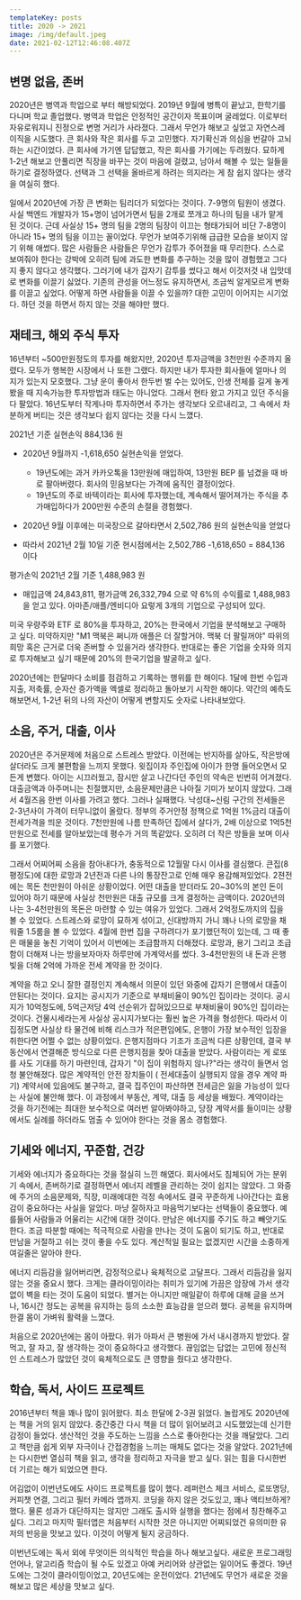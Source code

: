 ```yaml
---
templateKey: posts
title: 2020 -> 2021
image: /img/default.jpeg
date: 2021-02-12T12:46:08.407Z
---
```

## 변명 없음, 존버

2020년은 병역과 학업으로 부터 해방되었다. 2019년 9월에 병특이 끝났고, 한학기를 다니며 학교 졸업했다. 병역과 학업은 안정적인 공간이자 목표이며 굴레었다. 이로부터 자유로워지니 진정으로 변명 거리가 사라졌다. 그래서 무언가 해보고 싶었고 자연스레 이직을 시도했다. 큰 회사와 작은 회사를 두고 고민했다. 자기확신과 의심을 번갈아 고뇌하는 시간이었다. 큰 회사에 가기엔 답답했고, 작은 회사를 가기에는 두려웠다. 묘하게 1-2년 해보고 안풀리면 직장을 바꾸는 것이 마음에 걸렸고, 남아서 해볼 수 있는 일들을 하기로 결정하였다. 선택과 그 선택을 올바르게 하려는 의지라는 게 참 쉽지 않다는 생각을 여실히 했다.

일에서 2020년에 가장 큰 변화는 팀리더가 되었다는 것이다. 7-9명의 팀원이 생겼다. 사실 백엔드 개발자가 15+명이 넘어가면서 팀을 2개로 쪼개고 하나의 팀을 내가 맡게 된 것이다. 근데 사실상 15+ 명의 팀을 2명의 팀장이 이끄는 형태가되어 비단 7-8명이 아니라 15+ 명의 팀을 이끄는 꼴이었다. 무언가 보여주기위해 급급한 모습을 보이지 않기 위해 애썼다. 많은 사람들은 사람들은 무언가 감투가 주어졌을 때 무리한다. 스스로 보여줘야 한다는 강박에 오히려 팀에 과도한 변화를 추구하는 것을 많이 경험했고 그다지 좋지 않다고 생각했다.  그러기에 내가 갑자기 감투를 썼다고 해서 이것저것 내 입맛데로 변화를 이끌기 싫었다. 기존의 관성을 어느정도 유지하면서, 조금씩 알게모르게 변화를 이끌고 싶었다. 어떻게 하면 사람들을 이끌 수 있을까? 대한 고민이 이어지는 시기었다. 하던 것을 하면서 하지 않는 것을 해야만 했다.

## 재테크, 해외 주식 투자

16년부터 ~500만원정도의 투자를 해왔지만, 2020년 투자금액을 3천만원 수준까지 올렸다. 모두가 행복한 시장에서 나 또한 그랬다. 하지만 내가 투자한 회사들에 얼마나 의지가 있는지 모호했다. 그냥 운이 좋아서 한두번 벌 수는 있어도, 인생 전체를 길게 놓게 봤을 때 지속가능한 투자방법과 태도는 아니었다. 그래서 현타 왔고 가지고 있던 주식을 다 팔았다. 16년도부터 작게나마 투자하면서 주가는 생각보다 오르내리고, 그 속에서 차분하게 버티는 것은 생각보다 쉽지 않다는 것을 다시 느꼈다.

2021년 기준 실현손익 884,136 원

* 2020년 9월까지 -1,618,650 실현손익을 얻었다.

  * 19년도에는 과거 카카오톡을 13만원에 매입하여, 13만원 BEP 를 넘겼을 때 바로 팔아버렸다. 회사의 믿음보다는 가격에 움직인 결정이었다.
  * 19년도의 주로 바텍이라는 회사에 투자했는데, 계속해서 떨어져가는 주식을 추가매입하다가 200만원 수준의 손절을 경험했다.
* 2020년 9월 이후에는 미국장으로 갈아타면서 2,502,786 원의 실현손익을 얻었다
* 따라서 2021년 2월 10일 기준 현시점에서는 2,502,786 -1,618,650 = 884,136 이다

평가손익 2021년 2월 기준 1,488,983 원

* 매입금액 24,843,811, 평가금액 26,332,794 으로 약 6%의 수익률로 1,488,983 을 얻고 있다. 아마존/애플/엔비디아 요렇게 3개의 기업으로 구성되어 있다.

미국 우량주와 ETF 로 80%을 투자하고, 20%는 한국에서 기업을 분석해보고 구매하고 싶다. 미약하지만 "M1 맥북은 쩌니까 애플은 더 잘할거야. 맥북 더 팔릴꺼야" 따위의 희망 혹은 근거로 더욱 존버할 수 있을거라 생각한다. 반대로는 좋은 기업을 숫자와 의지로 투자해보고 싶기 때문에 20%의 한국기업을 발굴하고 싶다. 

2020년에는 한달마다 소비를 점검하고 기록하는 행위를 한 해이다. 1달에 한번 수입과 지출, 저축률, 순자산 증가액을 엑셀로 정리하고 돌아보기 시작한 해이다. 약간의 예측도 해보면서, 1-2년 뒤의 나의 자산이 어떻게 변할지도 숫자로 나타내보았다.

## 소음, 주거, 대출, 이사

2020년은 주거문제에 처음으로 스트레스 받았다. 이전에는 반지하를 살아도, 작은방에 살더라도 크게 불편함을 느끼지 못했다. 윗집이자 주인집에 아이가 한명 들어오면서 모든게 변했다. 아이는 시끄러웠고, 잠시만 살고 나간다던 주인의 약속은 빈번히 어겨졌다. 대출금액과 아주머니는 친절했지만, 소음문제만큼은 나아질 기미가 보이지 않았다. 그래서 4월즈음 한번 이사를 가려고 했다. 그러나 실패했다. 낙성대~신림 구간의 전세들은 2-3년사이 가격이 터무니없이 올랐다. 정부의 주거안정 정책으로 1억원 1%금리 대출이 전세가격을 띄운 것이다. 7천만원에 나름 만족하던 집에서 살다가, 2배 이상으로 1억5천만원으로 전세를 알아보았는데 평수가 거의 똑같았다. 오히려 더 작은 방들을 보며 이사를 포기했다. 

그래서 어찌어찌 소음을 참아내다가, 충동적으로 12월말 다시 이사를 결심했다. 큰집(8평정도)에 대한 로망과 2년전과 다른 나의 통장잔고로 인해 매우 용감해져있었다. 2젼전에는 목돈 천만원이 아쉬운 상황이었다. 어떤 대출을 받더라도 20~30%의 본인 돈이 있어야 하기 때문에 사실상 천만원은 대출 규모를 크게 결정하는 금액이다. 2020년의 나는 3-4천만원의 목돈은 마련할 수 있는 여유가 있었다. 그래서 2억정도까지의 집을 볼 수 있었다. 스트레스와 로망이 묘하게 섞이고, 신대방까지 가니 꽤나 나의 로망을 채워줄 1.5룸을 볼 수 있었다. 4월에 한번 집을 구하려다가 포기했던적이 있는데, 그 때 좋은 매물을 놓친 기억이 있어서 이번에는 조급함까지 더해졌다. 로망과, 용기 그리고 조급함이 더해져 나는 방을보자마자 하루만에 가계약서를 썼다. 3-4천만원의 내 돈과 은행빛을 더해 2억에 가까운 전세 계약을 한 것이다.

계약을 하고 오니 잘한 결정인지 계속해서 의문이 있던 와중에 갑자기 은행에서 대출이 안된다는 것이다. 요지는 공시지가 기준으로 부채비율이 90%인 집이라는 것이다. 공시지가 10억정도에, 5억근저당 4억 선순위가 잡혀있으므로 부채비율이 90%인 집이라는 것이다. 건물시세라는게 사실상 공시지가보다는 훨씬 높은 가격을 형성한다. 따라서 이 집정도면 사실상 타 물건에 비해 리스크가 적은편임에도, 은행이 가장 보수적인 입장을 취한다면 어쩔 수 없는 상황이었다. 은행지점마다 기조가 조금씩 다른 상황인데, 결국 부동산에서 연결해준 방식으로 다른 은행지점을 찾아 대출을 받았다. 사람이라는 게 로또를 사도 기대를 하기 마련인데, 갑자기 "이 집이 위험하지 않나?"라는 생각이 들면서 엄청 불안해졌다. 많은 계약적인 안전 장치들이 ( 전세대출이 실행되지 않을 경우 계약 파기) 계약서에 있음에도 불구하고, 결국 집주인이 파산하면 전세금은 잃을 가능성이 있다는 사실에 불안해 했다. 이 과정에서 부동산, 계약, 대출 등 세상을 배웠다. 계약이라는 것을 하기전에는 최대한 보수적으로 여러번 알아봐야하고, 당장 계약서를 들이미는 상황에서도 실례를 하더라도 멈출 수 있어야 한다는 것을 몸소 경험했다.

## 기세와 에너지, 꾸준함, 건강

기세와 에너지가 중요하다는 것을 절실히 느낀 해였다. 회사에서도 침체되어 가는 분위기 속에서, 존버하기로 결정하면서 에너지 레벨을 관리하는 것이 쉽지는 않았다. 그 와중에 주거의 소음문제와, 직장, 미래에대한 걱정 속에서도 결국 꾸준하게 나아간다는 효용감이 중요하다는 사실을 알았다. 마냥 잘하자고 마음먹기보다는 선택들이 중요했다. 예를들어 사람들과 어울리는 시간에 대한 것이다. 만남은 에너지를 주기도 하고 빼앗기도 한다. 조금 따분할 때에는 적극적으로 사람을 만나는 것이 도움이 되기도 하고, 반대로 만남을 거절하고 쉬는 것이 좋을 수도 있다. 계산적일 필요는 없겠지만 시간을 소중하게 여길줄은 알아야 한다.

에너지 리듬감을 잃어버리면, 감정적으로나 육체적으로 고달프다. 그래서 리듬감을 잃지 않는 것을 중요시 했다. 크게는 클라이밍이라는 취미가 있기에 가끔은 암장에 가서 생각없이 벽을 타는 것이 도움이 되었다. 별거는 아니지만 매일같이 하루에 대해 글을 쓰거나, 16시간 정도는 공복을 유지하는 등의 소소한 효능감을 얻으려 했다. 공복을 유지하며 한결 몸이 가벼워 활력을 느꼈다. 

처음으로 2020년에는 몸이 아팠다. 위가 아파서 큰 병원에 가서 내시경까지 받았다. 잘 먹고, 잘 자고, 잘 생각하는 것이 중요하다고 생각했다. 끊임없는 답없는 고민에 정신적인 스트레스가 많았던 것이 육체적으로도 큰 영향을 줬다고 생각한다.

## 학습, 독서, 사이드 프로젝트

2016년부터 책을 꽤나 많이 읽어왔다. 최소 한달에 2-3권 읽었다. 놀랍게도 2020년에는 책을 거의 읽지 않았다. 중간중간 다시 책을 더 많이 읽어보려고 시도했었는데 신기한 감정이 들었다. 생산적인 것을 주도하는 느낌을 스스로 좋아한다는 것을 깨달았다. 그리고 책만큼 쉽게 외부 자극이나 간접경험을 느끼는 매체도 없다는 것을 알았다. 2021년에는 다시한번 열심히 책을 읽고, 생각을 정리하고 자극을 받고 싶다. 읽는 힘을 다시한번 더 기르는 해가 되었으면 한다.

어김없이 이번년도에도 사이드 프로젝트를 많이 했다. 레퍼런스 체크 서비스, 로또명당, 커피챗 연결, 그리고 필터 카메라 앱까지. 코딩을 하지 않은 것도있고, 꽤나 액티브하게? 했다. 물론 성과가 대단하지는 않지만 그래도 출시와 실행을 했다는 점에서 칭찬해주고싶다. 그리고 마지막 필터앱은 처음부터 시작한 것은 아니지만 어찌되었건 유의미한 유저의 반응을 맛보고 있다. 이것이 어떻게 될지 궁금하다.

이번년도에는 독서 외에 무엇이든 의식적인 학습을 하나 해보고싶다. 새로운 프로그래밍 언어나, 알고리즘 학습이 될 수도 있겠고 아예 커리어와 상관없는 일이어도 좋겠다. 19년도에는 그것이 클라이밍이었고, 20년도에는 운전이었다. 21년에도 무언가 새로운 것을 해보고 많은 세상을 맛보고 싶다.